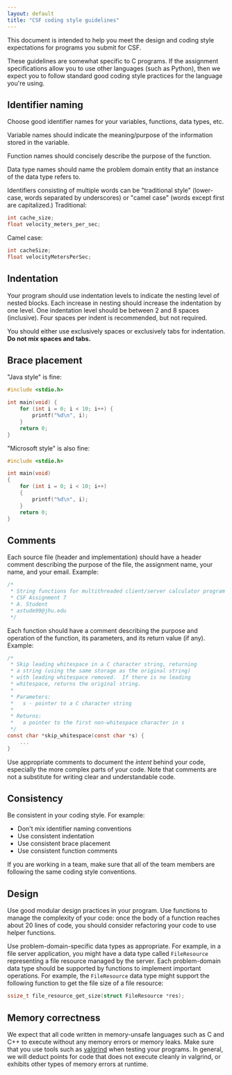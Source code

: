 ```yaml
---
layout: default
title: "CSF coding style guidelines"
---
```


This document is intended to help you meet the design and coding style expectations for programs you submit for CSF.

These guidelines are somewhat specific to C programs.  If the assignment specifications allow you to use other languages (such as Python), then we expect you to follow standard good coding style practices for the language you're using.

## Identifier naming

Choose good identifier names for your variables, functions, data types, etc.

Variable names should indicate the meaning/purpose of the information stored in the variable.

Function names should concisely describe the purpose of the function.

Data type names should name the problem domain entity that an instance of the data type refers to.

Identifiers consisting of multiple words can be "traditional style" (lower-case, words separated by underscores) or "camel case" (words except first are capitalized.)  Traditional:

```c
int cache_size;
float velocity_meters_per_sec;
```

Camel case:

```c
int cacheSize;
float velocityMetersPerSec;
```

## Indentation

Your program should use indentation levels to indicate the nesting level of nested blocks.  Each increase in nesting should increase the indentation by one level.  One indentation level should be between 2 and 8 spaces (inclusive).  Four spaces per indent is recommended, but not required.

You should either use exclusively spaces or exclusively tabs for indentation.  **Do not mix spaces and tabs.**

## Brace placement

"Java style" is fine:

```c
#include <stdio.h>

int main(void) {
    for (int i = 0; i < 10; i++) {
        printf("%d\n", i);
    }
    return 0;
}
```

"Microsoft style" is also fine:

```c
#include <stdio.h>

int main(void)
{
    for (int i = 0; i < 10; i++)
    {
        printf("%d\n", i);
    }
    return 0;
}
```

## Comments

Each source file (header and implementation) should have a header comment describing the purpose of the file, the assignment name, your name, and your email.  Example:

```c
/*
 * String functions for multithreaded client/server calculator program
 * CSF Assignment 7
 * A. Student
 * astude99@jhu.edu
 */
```

Each function should have a comment describing the purpose and operation of the function, its parameters, and its return value (if any).  Example:

```c
/*
 * Skip leading whitespace in a C character string, returning
 * a string (using the same storage as the original string)
 * with leading whitespace removed.  If there is no leading
 * whitespace, returns the original string.
 *
 * Parameters:
 *   s - pointer to a C character string
 *
 * Returns:
 *   a pointer to the first non-whitespace character in s
 */
const char *skip_whitespace(const char *s) {
    ...
}
```

Use appropriate comments to document the *intent* behind your code, especially the more complex parts of your code.  Note that comments are not a substitute for writing clear and understandable code.

## Consistency

Be consistent in your coding style.  For example:

* Don't mix identifier naming conventions
* Use consistent indentation
* Use consistent brace placement
* Use consistent function comments

If you are working in a team, make sure that all of the team members are following the same coding style conventions.

## Design

Use good modular design practices in your program.  Use functions to manage the complexity of your code: once the body of a function reaches about 20 lines of code, you should consider refactoring your code to use helper functions.

Use problem-domain-specific data types as appropriate.  For example, in a file server application, you might have a data type called `FileResource` representing a file resource managed by the server.  Each problem-domain data type should be supported by functions to implement important operations.  For example, the `FileResource` data type might support the following function to get the file size of a file resource:

```c
ssize_t file_resource_get_size(struct FileResource *res);
```

## Memory correctness

We expect that all code written in memory-unsafe languages such as C and C++ to execute without any memory errors or memory leaks.  Make sure that you use tools such as [valgrind](https://valgrind.org/) when testing your programs.  In general, we will deduct points for code that does not execute cleanly in valgrind, or exhibits other types of memory errors at runtime.
